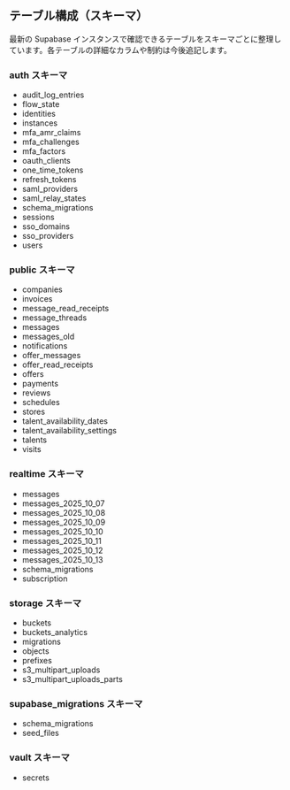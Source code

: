## テーブル構成（スキーマ）

最新の Supabase インスタンスで確認できるテーブルをスキーマごとに整理しています。各テーブルの詳細なカラムや制約は今後追記します。

### auth スキーマ
- audit_log_entries
- flow_state
- identities
- instances
- mfa_amr_claims
- mfa_challenges
- mfa_factors
- oauth_clients
- one_time_tokens
- refresh_tokens
- saml_providers
- saml_relay_states
- schema_migrations
- sessions
- sso_domains
- sso_providers
- users

### public スキーマ
- companies
- invoices
- message_read_receipts
- message_threads
- messages
- messages_old
- notifications
- offer_messages
- offer_read_receipts
- offers
- payments
- reviews
- schedules
- stores
- talent_availability_dates
- talent_availability_settings
- talents
- visits

### realtime スキーマ
- messages
- messages_2025_10_07
- messages_2025_10_08
- messages_2025_10_09
- messages_2025_10_10
- messages_2025_10_11
- messages_2025_10_12
- messages_2025_10_13
- schema_migrations
- subscription

### storage スキーマ
- buckets
- buckets_analytics
- migrations
- objects
- prefixes
- s3_multipart_uploads
- s3_multipart_uploads_parts

### supabase_migrations スキーマ
- schema_migrations
- seed_files

### vault スキーマ
- secrets

